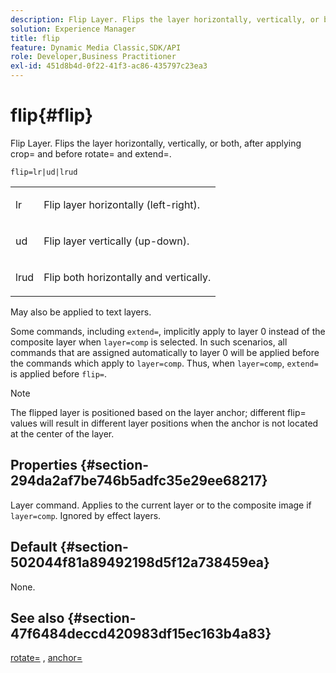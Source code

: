 ```yaml
---
description: Flip Layer. Flips the layer horizontally, vertically, or both, after applying crop= and before rotate= and extend=.
solution: Experience Manager
title: flip
feature: Dynamic Media Classic,SDK/API
role: Developer,Business Practitioner
exl-id: 451d8b4d-0f22-41f3-ac86-435797c23ea3
---
```

# flip{#flip}

Flip Layer. Flips the layer horizontally, vertically, or both, after applying crop= and before rotate= and extend=.

 `flip=lr|ud|lrud`

<table id="simpletable_072CA0E24B7146D48AEFD70E51E849C2"> 
 <tr class="strow"> 
  <td class="stentry"> <p> <span class="codeph"> lr </span> </p> </td> 
  <td class="stentry"> <p>Flip layer horizontally (left-right). </p> </td> 
 </tr> 
 <tr class="strow"> 
  <td class="stentry"> <p> <span class="codeph"> ud </span> </p> </td> 
  <td class="stentry"> <p>Flip layer vertically (up-down). </p> </td> 
 </tr> 
 <tr class="strow"> 
  <td class="stentry"> <p> <span class="codeph"> lrud </span> </p> </td> 
  <td class="stentry"> <p>Flip both horizontally and vertically. </p> </td> 
 </tr> 
</table>

May also be applied to text layers.

Some commands, including `extend=`, implicitly apply to layer 0 instead of the composite layer when `layer=comp` is selected. In such scenarios, all commands that are assigned automatically to layer 0 will be applied before the commands which apply to `layer=comp`. Thus, when `layer=comp`, `extend=` is applied before `flip=`.

>[!NOTE]
>
>The flipped layer is positioned based on the layer anchor; different flip= values will result in different layer positions when the anchor is not located at the center of the layer.

## Properties {#section-294da2af7be746b5adfc35e29ee68217}

Layer command. Applies to the current layer or to the composite image if `layer=comp`. Ignored by effect layers.

## Default {#section-502044f81a89492198d5f12a738459ea}

None.

## See also {#section-47f6484deccd420983df15ec163b4a83}

[rotate=](../../../../../is-api/http-ref/image-serving-api-ref/c-http-protocol-reference/c-command-reference/r-rotate.md#reference-12abb086635546ec9ec2e1a793dc1096) , [anchor=](../../../../../is-api/http-ref/image-serving-api-ref/c-http-protocol-reference/c-command-reference/r-anchor.md#reference-6661e548ab284b82828d8d94c8ddeb7c)
